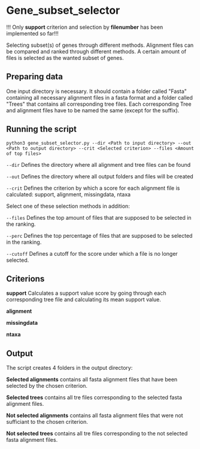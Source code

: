 # Gene_subset_selector
!!! Only **support** criterion and selection by **filenumber** has been implemented so far!!!

Selecting subset(s) of genes through different methods.
Alignment files can be compared and ranked through different methods. 
A certain amount of files is selected as the wanted subset of genes.

## Preparing data

One input directory is necessary. It should contain a folder called "Fasta" containing all necessary alignment files
in a fasta format and a folder called "Trees" that contains all corresponding tree files.
Each corresponding Tree and alignment files have to be named the same (except for the suffix).

## Running the script

```python3 gene_subset_selector.py --dir <Path to input directory> --out <Path to output directory> --crit <Selected criterion> --files <Amount of top files>```

`--dir` Defines the directory where all alignment and tree files can be found

`--out` Defines the directory where all output folders and files will be created

`--crit` Defines the criterion by which a score for each alignment file is calculated: support, alignment, missingdata, ntaxa

Select one of these selection methods in addition:

`--files` Defines the top amount of files that are supposed to be selected in the ranking.

`--perc` Defines the top percentage of files that are supposed to be selected in the ranking.

`--cutoff` Defines a cutoff for the score under which a file is no longer selected.

## Criterions

**support** Calculates a support value score by going through each corresponding tree file and calculating its mean support value.

**alignment**

**missingdata**

**ntaxa**

## Output
The script creates 4 folders in the output directory:

**Selected alignments** contains all fasta alignment files that have been selected by the chosen criterion.

**Selected trees** contains all tre files corresponding to the selected fasta alignment files.

**Not selected alignments** contains all fasta alignment files that were not sufficiant to the chosen criterion.

**Not selected trees** contains all tre files corresponding to the not selected fasta alignment files.
